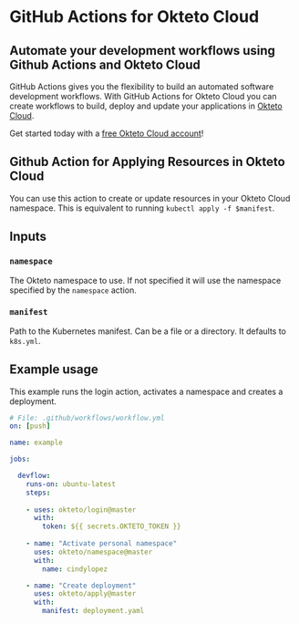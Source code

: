 # GitHub Actions for Okteto Cloud

## Automate your development workflows using Github Actions and Okteto Cloud
GitHub Actions gives you the flexibility to build an automated software development workflows. With GitHub Actions for Okteto Cloud you can create workflows to build, deploy and update your applications in [Okteto Cloud](https://cloud.okteto.com).

Get started today with a [free Okteto Cloud account](https://cloud.okteto.com)!

## Github Action for Applying Resources in Okteto Cloud

You can use this action to create or update resources in your Okteto Cloud namespace. This is equivalent to running `kubectl apply -f $manifest`.

## Inputs

### `namespace`

The Okteto namespace to use. If not specified it will use the namespace specified by the `namespace` action.

### `manifest`

Path to the Kubernetes manifest. Can be a file or a directory. It defaults to `k8s.yml`.

## Example usage

This example runs the login action, activates a namespace and creates a deployment.

```yaml
# File: .github/workflows/workflow.yml
on: [push]

name: example

jobs:

  devflow:
    runs-on: ubuntu-latest
    steps:
    
    - uses: okteto/login@master
      with:
        token: ${{ secrets.OKTETO_TOKEN }}
    
    - name: "Activate personal namespace"
      uses: okteto/namespace@master
      with:
        name: cindylopez

    - name: "Create deployment"
      uses: okteto/apply@master
      with:
        manifest: deployment.yaml
```

